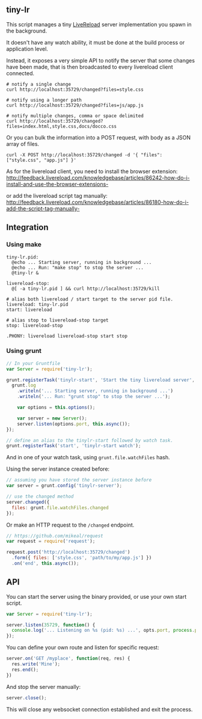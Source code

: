 tiny-lr
-------

This script manages a tiny [LiveReload](http://livereload.com/) server
implementation you spawn in the background.

It doesn't have any watch ability, it must be done at the build process or
application level.

Instead, it exposes a very simple API to notify the server that some
changes have been made, that is then broadcasted to every livereload client
connected.

    # notify a single change
    curl http://localhost:35729/changed?files=style.css

    # notify using a longer path
    curl http://localhost:35729/changed?files=js/app.js

    # notify multiple changes, comma or space delimited
    curl http://localhost:35729/changed?files=index.html,style.css,docs/docco.css

Or you can bulk the information into a POST request, with body as a JSON array of files.

    curl -X POST http://localhost:35729/changed -d '{ "files": ["style.css", "app.js"] }'

As for the livereload client, you need to install the browser extension:
http://feedback.livereload.com/knowledgebase/articles/86242-how-do-i-install-and-use-the-browser-extensions-

or add the livereload script tag manually:
http://feedback.livereload.com/knowledgebase/articles/86180-how-do-i-add-the-script-tag-manually-

## Integration

### Using make

    tiny-lr.pid:
      @echo ... Starting server, running in background ...
      @echo ... Run: "make stop" to stop the server ...
      @tiny-lr &

    livereload-stop:
      @[ -a tiny-lr.pid ] && curl http://localhost:35729/kill

    # alias both livereload / start target to the server pid file.
    livereload: tiny-lr.pid
    start: livereload

    # alias stop to livereload-stop target
    stop: livereload-stop

    .PHONY: livereload livereload-stop start stop

### Using grunt

```js
// In your Gruntfile
var Server = require('tiny-lr');

grunt.registerTask('tinylr-start', 'Start the tiny livereload server', function() {
  grunt.log
    .writeln('... Starting server, running in background ...')
    .writeln('... Run: "grunt stop" to stop the server ...');

    var options = this.options();

    var server = new Server();
    server.listen(options.port, this.async());
});

// define an alias to the tinylr-start followed by watch task.
grunt.registerTask('start', 'tinylr-start watch');
```

And in one of your watch task, using `grunt.file.watchFiles` hash.

Using the server instance created before:

```js
// assuming you have stored the server instance before
var server = grunt.config('tinylr-server');

// use the changed method
server.changed({
  files: grunt.file.watchFiles.changed
});
```

Or make an HTTP request to the `/changed` endpoint.

```js
// https://github.com/mikeal/request
var request = require('request');

request.post('http://localhost:35729/changed')
  .form({ files: ['style.css', 'path/to/my/app.js'] })
  .on('end', this.async());
```

## API

You can start the server using the binary provided, or use your own start script.

```js
var Server = require('tiny-lr');

server.listen(35729, function() {
  console.log('... Listening on %s (pid: %s) ...', opts.port, process.pid);
});
```

You can define your own route and listen for specific request:

```js
server.on('GET /myplace', function(req, res) {
  res.write('Mine');
  res.end();
})
```

And stop the server manually:

```js
server.close();
```

This will close any websocket connection established and exit the process.




